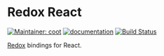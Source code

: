 # Redox React

[![Maintainer: coot](https://img.shields.io/badge/maintainer-coot-lightgrey.svg)](http://github.com/coot) [![documentation](https://pursuit.purescript.org/packages/purescript-react-redox/badge)](https://pursuit.purescript.org/packages/purescript-react-redox)
[![Build Status](https://travis-ci.org/coot/purescript-react-redox.svg?branch=master)](https://travis-ci.org/coot/purescript-react-redox)

[Redox](https://github.com/coot/purescript-redox) bindings for React.
